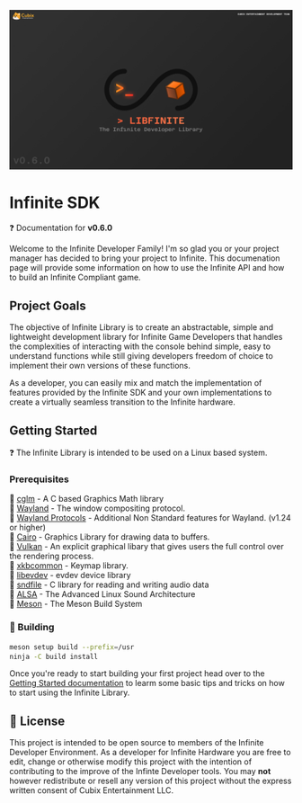 ![banner](BANNER.png)

# Infinite SDK

<div class="alert alert-info part text-info">
❓ Documentation for <b>v0.6.0</b>
</div>

Welcome to the Infinite Developer Family! I'm so glad you or your project manager has decided to bring your project to Infinite. This documenation page will provide some information on how to use the Infinite API and how to build an Infinite Compliant game.

## Project Goals

The objective of Infinite Library is to create an abstractable, simple and lightweight development library for Infinite Game Developers that handles the complexities of interacting with the console behind simple, easy to understand functions while still giving developers freedom of choice to implement their own versions of these functions.

As a developer, you can easily mix and match the implementation of features provided by the Infinite SDK and your own implementations to create a virtually seamless transition to the Infinite hardware.

## Getting Started

<div class="alert alert-info part text-info">
❓ The Infinite Library is intended to be used on a Linux based system.
</div>

### Prerequisites

🔸 [cglm](https://github.com/recp/cglm) - A C based Graphics Math library<br>
🔸 [Wayland](https://gitlab.freedesktop.org/wayland/wayland) - The window compositing protocol.<br>
🔸 [Wayland Protocols](https://gitlab.freedesktop.org/wayland/wayland-protocols) - Additional Non Standard features for Wayland. (v1.24 or higher)<br>
🔸 [Cairo](https://cairographics.org/) - Graphics Library for drawing data to buffers.<br>
🔸 [Vulkan](https://github.com/KhronosGroup/Vulkan-Loader/) - An explicit graphical libary that gives users the full control over the rendering process.<br>
🔸 [xkbcommon](https://github.com/xkbcommon/libxkbcommon) - Keymap library.<br>
🔸 [libevdev](https://www.freedesktop.org/wiki/Software/libevdev/) - evdev device library<br>
🔸 [sndfile](https://github.com/libsndfile/libsndfile) - C library for reading and writing audio data<br>
🔸 [ALSA](https://www.alsa-project.org/wiki/Main_Page) - The Advanced Linux Sound Architecture<br>
🔸 [Meson](https://github.com/mesonbuild/meson) - The Meson Build System

### 🚧 Building

```bash
meson setup build --prefix=/usr
ninja -C build install
```

Once you're ready to start building your first project head over to the [Getting Started documentation](../getting_started) to learm some basic tips and tricks on how to start using the Infinite Library.

## 📖 License

This project is intended to be open source to members of the Infinite Developer Environment. As a developer for Infinite Hardware you are free to edit, change or otherwise modify this project with the intention of contributing to the improve of the Infinte Developer tools. You may **not** however redistribute or resell any version of this project without the express written consent of Cubix Entertainment LLC.
